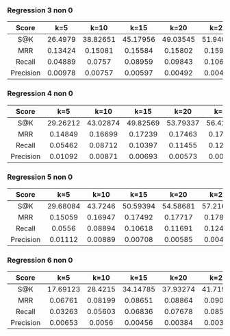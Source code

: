 ### Regression 3 non 0

|Score|k=5|k=10|k=15|k=20|k=25|
|:-:|:-:|:-:|:-:|:-:|:-:|
|S@K|26.4979|38.82651|45.17956|49.03545|51.94032|
|MRR|0.13424|0.15081|0.15584|0.15802|0.15929|
|Recall|0.04889|0.0757|0.08959|0.09843|0.10617|
|Precision|0.00978|0.00757|0.00597|0.00492|0.00425|

### Regression 4 non 0

|Score|k=5|k=10|k=15|k=20|k=25|
|:-:|:-:|:-:|:-:|:-:|:-:|
|S@K|29.26212|43.02874|49.82569|53.79337|56.42703|
|MRR|0.14849|0.16699|0.17239|0.17463|0.17578|
|Recall|0.05462|0.08712|0.10397|0.11455|0.12238|
|Precision|0.01092|0.00871|0.00693|0.00573|0.00489|

### Regression 5 non 0

|Score|k=5|k=10|k=15|k=20|k=25|
|:-:|:-:|:-:|:-:|:-:|:-:|
|S@K|29.68084|43.7246|50.59394|54.58681|57.21635|
|MRR|0.15059|0.16947|0.17492|0.17717|0.17833|
|Recall|0.0556|0.08894|0.10618|0.11691|0.12477|
|Precision|0.01112|0.00889|0.00708|0.00585|0.00499|

### Regression 6 non 0

|Score|k=5|k=10|k=15|k=20|k=25|
|:-:|:-:|:-:|:-:|:-:|:-:|
|S@K|17.69123|28.4215|34.14785|37.93274|41.71901|
|MRR|0.06761|0.08199|0.08651|0.08864|0.09029|
|Recall|0.03263|0.05603|0.06836|0.07678|0.08574|
|Precision|0.00653|0.0056|0.00456|0.00384|0.00343|


